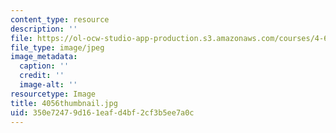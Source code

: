 ```yaml
---
content_type: resource
description: ''
file: https://ol-ocw-studio-app-production.s3.amazonaws.com/courses/4-614-religious-architecture-and-islamic-cultures-fall-2002/350e72479d161eafd4bf2cf3b5ee7a0c_4056thumbnail.jpg
file_type: image/jpeg
image_metadata:
  caption: ''
  credit: ''
  image-alt: ''
resourcetype: Image
title: 4056thumbnail.jpg
uid: 350e7247-9d16-1eaf-d4bf-2cf3b5ee7a0c
---
```

